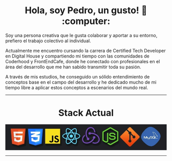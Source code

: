 <h1 align="center"> Hola, soy Pedro, un gusto! 👋 :computer: </h1>

Soy una persona creativa que le gusta colaborar y aportar a su entorno, prefiero el trabajo colectivo al individual.

Actualmente me encuentro cursando la carrera de Certified Tech Developer en Digital House y compartiendo mi tiempo con las comunidades de Coderhood y FrontEndCafe, donde he conectado con profesionales en el área del desarrollo que me han sabido transmitir toda su pasión.

A través de mis estudios, he conseguido un sólido entendimiento de conceptos base en el campo del desarrollo y he dedicado mucho de mi tiempo libre a aplicar estos conceptos a escenarios del mundo real.

---

<h1 align="center"> Stack Actual </h1>
<div style="align:center"><img src='./Technologies.jfif' /></div>

---
